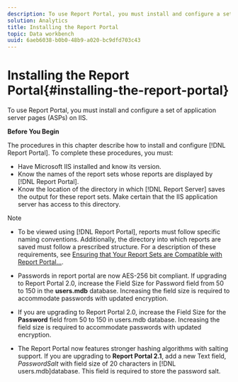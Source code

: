 ```yaml
---
description: To use Report Portal, you must install and configure a set of application server pages (ASPs) on IIS.
solution: Analytics
title: Installing the Report Portal
topic: Data workbench
uuid: 6aeb6038-b0b0-48b9-a020-bc9dfd703c43
---
```


# Installing the Report Portal{#installing-the-report-portal}

To use Report Portal, you must install and configure a set of application server pages (ASPs) on IIS.

 **Before You Begin**

The procedures in this chapter describe how to install and configure [!DNL Report Portal]. To complete these procedures, you must:

* Have Microsoft IIS installed and know its version. 
* Know the names of the report sets whose reports are displayed by [!DNL Report Portal]. 
* Know the location of the directory in which [!DNL Report Server] saves the output for these report sets. Make certain that the IIS application server has access to this directory.

>[!NOTE]
>
>* To be viewed using [!DNL Report Portal], reports must follow specific naming conventions. Additionally, the directory into which reports are saved must follow a prescribed structure. For a description of these requirements, see [Ensuring that Your Report Sets are Compatible with Report Portal...](../../../home/c-rpt-oview/c-install-rpt-port/c-rpt-port-user-inter.md#section-2b141e5d198a4bbea455699126c24706). 
>
>* Passwords in report portal are now AES-256 bit compliant. If upgrading to Report Portal 2.0, increase the Field Size for Password field from 50 to 150 in the **users.mdb** database. Increasing the field size is required to accommodate passwords with updated encryption. 
>* If you are upgrading to Report Portal 2.0, increase the Field Size for the **Password** field from 50 to 150 in users.mdb database. Increasing the field size is required to accommodate passwords with updated encryption. 
>* The Report Portal now features stronger hashing algorithms with salting support. If you are upgrading to **Report Portal 2.1**, add a new Text field, *PasswordSalt* with field size of 20 characters in [!DNL users.mdb]database. This field is required to store the password salt. 
>

